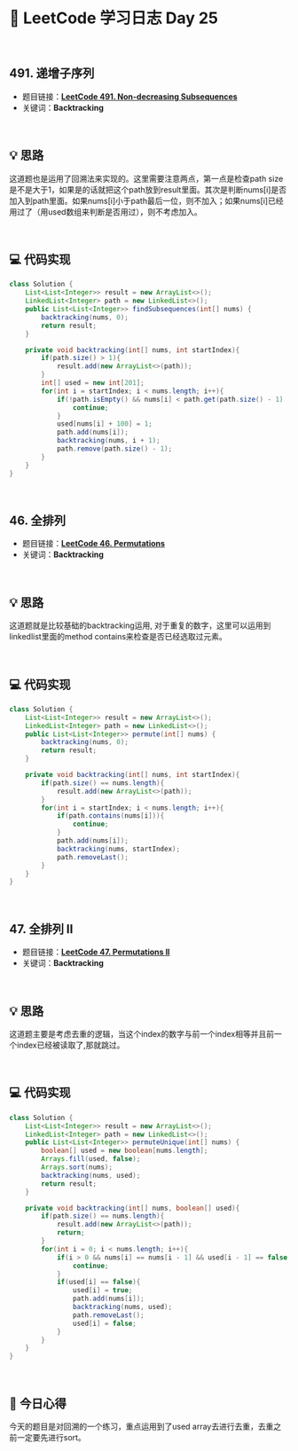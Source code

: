 # 📝 LeetCode 学习日志 Day 25

<br>

## 491. 递增子序列 
- 题目链接：[**LeetCode 491. Non-decreasing Subsequences**](https://leetcode.com/problems/non-decreasing-subsequences/)
- 关键词：**Backtracking**  

<br>

## 💡 思路
这道题也是运用了回溯法来实现的。这里需要注意两点，第一点是检查path size是不是大于1，如果是的话就把这个path放到result里面。其次是判断nums[i]是否加入到path里面。如果nums[i]小于path最后一位，则不加入；如果nums[i]已经用过了（用used数组来判断是否用过），则不考虑加入。


<br>

## 💻 代码实现
```java
class Solution {
    List<List<Integer>> result = new ArrayList<>();
    LinkedList<Integer> path = new LinkedList<>();
    public List<List<Integer>> findSubsequences(int[] nums) {
        backtracking(nums, 0);
        return result;
    }

    private void backtracking(int[] nums, int startIndex){
        if(path.size() > 1){
            result.add(new ArrayList<>(path));
        }
        int[] used = new int[201];
        for(int i = startIndex; i < nums.length; i++){
            if(!path.isEmpty() && nums[i] < path.get(path.size() - 1) || (used[nums[i] + 100] == 1)){
                continue;
            }
            used[nums[i] + 100] = 1;
            path.add(nums[i]);
            backtracking(nums, i + 1);
            path.remove(path.size() - 1);
        }
    }
}
```

<br>

## 46. 全排列
- 题目链接：[**LeetCode 46. Permutations**](https://leetcode.com/problems/permutations/)
- 关键词：**Backtracking**

<br>

## 💡 思路
这道题就是比较基础的backtracking运用, 对于重复的数字，这里可以运用到linkedlist里面的method contains来检查是否已经选取过元素。


<br>

## 💻 代码实现
```java
class Solution {
    List<List<Integer>> result = new ArrayList<>();
    LinkedList<Integer> path = new LinkedList<>();
    public List<List<Integer>> permute(int[] nums) {
        backtracking(nums, 0);
        return result;
    }

    private void backtracking(int[] nums, int startIndex){
        if(path.size() == nums.length){
            result.add(new ArrayList<>(path));
        }
        for(int i = startIndex; i < nums.length; i++){
            if(path.contains(nums[i])){
                continue;
            }
            path.add(nums[i]);
            backtracking(nums, startIndex);
            path.removeLast();
        }
    }
}
```

<br>

## 47. 全排列 II
- 题目链接：[**LeetCode 47. Permutations II**](https://leetcode.com/problems/permutations-ii/)
- 关键词：**Backtracking**

<br>

## 💡 思路
这道题主要是考虑去重的逻辑，当这个index的数字与前一个index相等并且前一个index已经被读取了,那就跳过。

<br>

## 💻 代码实现
```java
class Solution {
    List<List<Integer>> result = new ArrayList<>();
    LinkedList<Integer> path = new LinkedList<>();
    public List<List<Integer>> permuteUnique(int[] nums) {
        boolean[] used = new boolean[nums.length];
        Arrays.fill(used, false);
        Arrays.sort(nums);
        backtracking(nums, used);
        return result;
    }

    private void backtracking(int[] nums, boolean[] used){
        if(path.size() == nums.length){
            result.add(new ArrayList<>(path));
            return;
        }
        for(int i = 0; i < nums.length; i++){
            if(i > 0 && nums[i] == nums[i - 1] && used[i - 1] == false){
                continue;
            }
            if(used[i] == false){
                used[i] = true;
                path.add(nums[i]);
                backtracking(nums, used);
                path.removeLast();
                used[i] = false;
            }
        }
    }
}
```

<br>

## 📝 今日心得
今天的题目是对回溯的一个练习，重点运用到了used array去进行去重，去重之前一定要先进行sort。